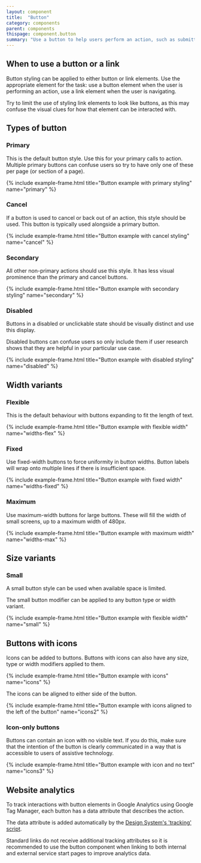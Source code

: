 ```yaml
---
layout: component
title:  "Button"
category: components
parent: components
thispage: component.button
summary: "Use a button to help users perform an action, such as submitting a form or starting an application."
---
```


## When to use a button or a link

Button styling can be applied to either button or link elements. Use the appropriate element for the task: use a button element when the user is performing an action, use a link element when the user is navigating.

Try to limit the use of styling link elements to look like buttons, as this may confuse the visual clues for how that element can be interacted with.

## Types of button

### Primary

This is the default button style. Use this for your primary calls to action. Multiple primary buttons can confuse users so try to have only one of these per page (or section of a page).

{% include example-frame.html title="Button example with primary styling" name="primary" %}

### Cancel

If a button is used to cancel or back out of an action, this style should be used. This button is typically used alongside a primary button.

{% include example-frame.html title="Button example with cancel styling" name="cancel" %}

### Secondary

All other non-primary actions should use this style. It has less visual prominence than the primary and cancel buttons.

{% include example-frame.html title="Button example with secondary styling" name="secondary" %}

### Disabled

Buttons in a disabled or unclickable state should be visually distinct and use this display.

Disabled buttons can confuse users so only include them if user research shows that they are helpful in your particular use case.

{% include example-frame.html title="Button example with disabled styling" name="disabled" %}

## Width variants

### Flexible

This is the default behaviour with buttons expanding to fit the length of text.

{% include example-frame.html title="Button example with flexible width" name="widths-flex" %}

### Fixed

Use fixed-width buttons to force uniformity in button widths. Button labels will wrap onto multiple lines if there is insufficient space.

{% include example-frame.html title="Button example with fixed width" name="widths-fixed" %}

### Maximum

Use maximum-width buttons for large buttons. These will fill the width of small screens, up to a maximum width of 480px.

{% include example-frame.html title="Button example with maximum width" name="widths-max" %}

## Size variants

### Small

A small button style can be used when available space is limited.

The small button modifier can be applied to any button type or width variant.

{% include example-frame.html title="Button example with flexible width" name="small" %}

## Buttons with icons

Icons can be added to buttons. Buttons with icons can also have any size, type or width modifiers applied to them.

{% include example-frame.html title="Button example with icons" name="icons" %}

The icons can be aligned to either side of the button.

{% include example-frame.html title="Button example with icons aligned to the left of the button" name="icons2" %}

### Icon-only buttons

Buttons can contain an icon with no visible text. If you do this, make sure that the intention of the button is clearly communicated in a way that is accessible to users of assistive technology.

{% include example-frame.html title="Button example with icon and no text" name="icons3" %}

## Website analytics

To track interactions with button elements in Google Analytics using Google Tag Manager, each button has a data attribute that describes the action.

The data attribute is added automatically by the [Design System's 'tracking' script](/get-started/tracking/#button).

Standard links do not receive additional tracking attributes so it is recommended to use the button component when linking to both internal and external service start pages to improve analytics data.